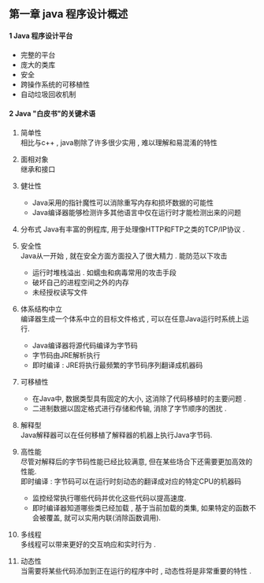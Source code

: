 ## 第一章  java 程序设计概述

#### 1 Java 程序设计平台
+ 完整的平台
+ 庞大的类库
+ 安全
+ 跨操作系统的可移植性
+ 自动垃圾回收机制

#### 2 Java "白皮书"的关键术语
1.  简单性 <br> 
相比与c++ , java剔除了许多很少实用 , 难以理解和易混淆的特性

2.  面相对象 <br>
继承和接口

3.  健壮性 <br>
    +   Java采用的指针魔性可以消除重写内存和损坏数据的可能性
    +   Java编译器能够检测许多其他语言中仅在运行时才能检测出来的问题
    
4.  分布式
    Java有丰富的例程库, 用于处理像HTTP和FTP之类的TCP/IP协议 .
    
5.  安全性 <br>
Java从一开始 , 就在安全方面方面投入了很大精力 . 能防范以下攻击
    +   运行时堆栈溢出 . 如蠕虫和病毒常用的攻击手段 
    +   破坏自己的进程空间之外的内存
    +   未经授权读写文件
  
6.  体系结构中立 <br>
编译器生成一个体系中立的目标文件格式 , 可以在任意Java运行时系统上运行.  
    +   Java编译器将源代码编译为字节码
    +   字节码由JRE解析执行
    +   即时编译 : JRE将执行最频繁的字节码序列翻译成机器码
  
7.  可移植性 <br>
    +   在Java中, 数据类型具有固定的大小, 这消除了代码移植时的主要问题 .
    +   二进制数据以固定格式进行存储和传输, 消除了字节顺序的困扰 .
    
8.  解释型 <br>
Java解释器可以在任何移植了解释器的机器上执行Java字节码.

9.  高性能 <br>
尽管对解释后的字节码性能已经比较满意, 但在某些场合下还需要更加高效的性能.   
即时编译 : 字节码可以在运行时刻动态的翻译成对应的特定CPU的机器码
    +   监控经常执行哪些代码并优化这些代码以提高速度.
    +   即时编译器知道哪些类已经加载 , 基于当前加载的类集, 如果特定的函数不会被覆盖,
    就可以实用内联(消除函数调用).

10.  多线程 <br>
多线程可以带来更好的交互响应和实时行为 .

11. 动态性 <br>
当需要将某些代码添加到正在运行的程序中时 , 动态性将是非常重要的特性 . 





